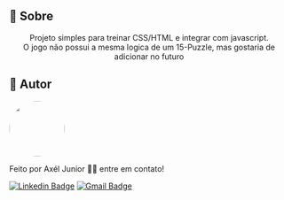 <h2>🔖 Sobre</h2>
<p align="center">Projeto simples para treinar CSS/HTML e integrar com javascript. <br> O jogo não possui a mesma logica de um 15-Puzzle, mas gostaria de adicionar no futuro</p>
<!--
<h3>🕹 Como Jogar</h2>
<p align="center">Para testar basta acessar o link abaixo <br><br>
<a href="https://axeljunior.github.io/2048-js/">
  <img width="100px alt="GitHub last commit" src="https://img.shields.io/badge/15Puzzle-Play-blueviolet">
</a>
<p align="center">Use o mouse para segurar e arrastar as peças</p>
  
</p>
-->
<h2>👾 Autor</h2>

<img style="border-radius: 50%;" src="https://avatars.githubusercontent.com/u/57641489?v=4" width="100px;" alt=""/>

Feito por Axél Junior 👋🏽 entre em contato!

[![Linkedin Badge](https://img.shields.io/badge/-Axel-júnior?style=flat-square&logo=Linkedin&logoColor=white&link=https://www.linkedin.com/in/axel-júnior/)](https://www.linkedin.com/in/axel-júnior/) 
[![Gmail Badge](https://img.shields.io/badge/-alexandre_junior@id.uff.br-c14438?style=flat-square&logo=Gmail&logoColor=white&link=mailto:alexandre_junior@id.uff.br)](mailto:alexandre_junior@id.uff.br)
